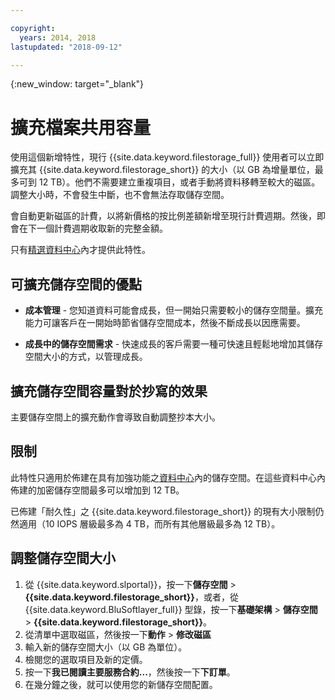 ```yaml
---

copyright:
  years: 2014, 2018
lastupdated: "2018-09-12"

---
```

{:new_window: target="_blank"}

# 擴充檔案共用容量

使用這個新增特性，現行 {{site.data.keyword.filestorage_full}} 使用者可以立即擴充其 {{site.data.keyword.filestorage_short}} 的大小（以 GB 為增量單位，最多可到 12 TB）。他們不需要建立重複項目，或者手動將資料移轉至較大的磁區。調整大小時，不會發生中斷，也不會無法存取儲存空間。 

會自動更新磁區的計費，以將新價格的按比例差額新增至現行計費週期。然後，即會在下一個計費週期收取新的完整金額。

只有[精選資料中心](new-ibm-block-and-file-storage-location-and-features.html)內才提供此特性。 

## 可擴充儲存空間的優點

- **成本管理** - 您知道資料可能會成長，但一開始只需要較小的儲存空間量。擴充能力可讓客戶在一開始時節省儲存空間成本，然後不斷成長以因應需要。  

- **成長中的儲存空間需求** - 快速成長的客戶需要一種可快速且輕鬆地增加其儲存空間大小的方式，以管理成長。

## 擴充儲存空間容量對於抄寫的效果

主要儲存空間上的擴充動作會導致自動調整抄本大小。

## 限制

此特性只適用於佈建在具有加強功能之[資料中心](new-ibm-block-and-file-storage-location-and-features.html)內的儲存空間。在這些資料中心內佈建的加密儲存空間最多可以增加到 12 TB。 

已佈建「耐久性」之 {{site.data.keyword.filestorage_short}} 的現有大小限制仍然適用（10 IOPS 層級最多為 4 TB，而所有其他層級最多為 12 TB）。

## 調整儲存空間大小

1. 從 {{site.data.keyword.slportal}}，按一下**儲存空間** > **{{site.data.keyword.filestorage_short}}**，或者，從 {{site.data.keyword.BluSoftlayer_full}} 型錄，按一下**基礎架構** > **儲存空間** > **{{site.data.keyword.filestorage_short}}**。
2. 從清單中選取磁區，然後按一下**動作** > **修改磁區**
3. 輸入新的儲存空間大小（以 GB 為單位）。
4. 檢閱您的選取項目及新的定價。
5. 按一下**我已閱讀主要服務合約...**，然後按一下**下訂單**。
6. 在幾分鐘之後，就可以使用您的新儲存空間配置。
